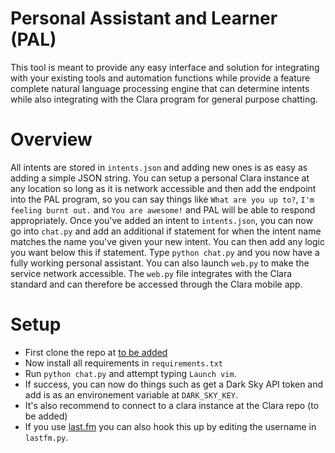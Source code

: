 # Personal Assistant and Learner (PAL)

This tool is meant to provide any easy interface and solution for integrating
with your existing tools and automation functions while provide a feature
complete natural language processing engine that can determine intents while
also integrating with the Clara program for general purpose chatting.

# Overview
All intents are stored in `intents.json` and adding new ones is as easy as
adding a simple JSON string. You can setup a personal Clara instance at any
location so long as it is network accessible and then add the endpoint into the
PAL program, so you can say things like `What are you up to?`, `I'm feeling
burnt out.` and `You are awesome!` and PAL will be able to respond
appropriately.
Once you've added an intent to `intents.json`, you can now go into `chat.py` and
add an additional if statement for when the intent name matches the name you've
given your new intent. You can then add any logic you want below this if
statement.
Type `python chat.py` and you now have a fully working personal assistant. You
can also launch `web.py` to make the service network accessible. The `web.py`
file integrates with the Clara standard and can therefore be accessed through
the Clara mobile app.

# Setup
* First clone the repo at [to be added](/#)
* Now install all requirements in `requirements.txt`
* Run `python chat.py` and attempt typing `Launch vim`.
* If success, you can now do things such as get a Dark Sky API token and add is
  as an environement variable at `DARK_SKY_KEY`.
* It's also recommend to connect to a clara instance at the Clara repo (to be
  added)
* If you use [last.fm](http://last.fm) you can also hook this up by editing the
  username in `lastfm.py`.
